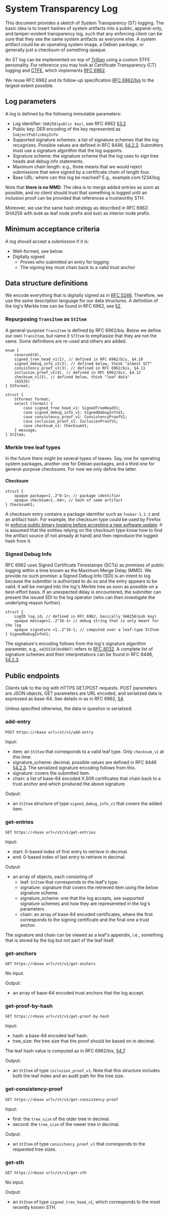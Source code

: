 # System Transparency Log
This document provides a sketch of System Transparency (ST) logging.  The basic
idea is to insert hashes of system artifacts into a public, append-only, and
tamper-evident transparency log, such that any enforcing client can be sure that
they see the same system artifacts as everyone else.  A system artifact could
be an operating system image, a Debian package, or generally just a checksum of
something opaque.

An ST log can be implemented on-top of
[Trillian](https://trillian.transparency.dev) using a custom STFE personality.
For reference you may look at Certificate Transparency (CT) logging and
[CTFE](https://github.com/google/certificate-transparency-go/tree/master/trillian/ctfe),
which implements [RFC 6962](https://tools.ietf.org/html/rfc6962).

We reuse RFC 6962 and its follow-up specification [RFC
6962/bis](https://datatracker.ietf.org/doc/draft-ietf-trans-rfc6962-bis/) to the
largest extent possible.

## Log parameters
A log is defined by the following immutable parameters:
- Log identifier: `SHA256(public key)`, see RFC 6962
[§3.2](https://tools.ietf.org/html/rfc6962#section-3.2)
- Public key: DER encoding of the key represented as `SubjectPublicKeyInfo`
- Supported signature schemes: a list of signature schemes that the
log recognizes.  Possible values are defined in RFC 8446,
[§4.2.3](https://tools.ietf.org/html/rfc8446#section-4.2.3).  Submitters must
use a signature algorithm that the log supports.
- Signature scheme: the signature scheme that the log uses to sign tree heads
and debug info statements.
- Maximum chain length: e.g., three means that we would reject submissions that
were signed by a certificate chain of length four.
- Base URL: where can this log be reached?  E.g., example.com:1234/log

Note that **there is no MMD**.  The idea is to merge added entries as soon as
possible, and no client should trust that something is logged until an inclusion
proof can be provided that references a trustworthy STH. 

Moreover, we use the same hash strategy as described in RFC 6962: SHA256 with
`0x00` as leaf node prefix and `0x01` as interior node prefix.

## Minimum acceptance criteria
A log should accept a submission if it is:
- Well-formed, see below.
- Digitally signed
	- Proves who submitted an entry for logging
	- The signing key must chain back to a valid trust anchor

## Data structure definitions
We encode everything that is digitally signed as in [RFC
5246](https://tools.ietf.org/html/rfc5246).  Therefore, we use the same
description language for our data structures.  A definition of the log's Merkle
tree can be found in RFC 6962, see
[§2](https://tools.ietf.org/html/rfc6962#section-2).

### Repurposing `TransItem` as `StItem`
A general-purpose `TransItem` is defined by RFC 6962/bis.  Below we define our
own `TransItem`, but name it `STItem` to emphasize that they are not the same.
Some definitions are re-used and others are added.

```
enum {
	reserved(0),
	signed_tree_head_v1(1), // defined in RFC 6962/bis, §4.10
	signed_debug_info_v1(2), // defined below, think "almost SCT"
	consistency_proof_v1(3), // defined in RFC 6962/bis, §4.11
	inclusion_proof_v1(4), // defined in RFC 6962/bis, §4.12
	checksum_v1(5), // defined below, think "leaf data"
	(65535)
} StFormat;

struct {
	StFormat format;
	select (format) {
		case signed_tree_head_v1: SignedTreeHeadV1;
		case signed_debug_info_v1: SignedDebugInfoV1;
		case consistency_proof_v1: ConsistencyProofV1;
		case inclusion_proof_v1: InclusionProofV1;
		case checksum_v1: ChecksumV1;
	} message;
} StItem;
```

### Merkle tree leaf types
In the future there might be several types of leaves.  Say, one for operating
system packages, another one for Debian packages, and a third one for
general-purpose checksums.  For now we only define the latter.

#### Checksum
```
struct {
	opaque package<1..2^8-1>; // package identifier
	opaque checksum<1..64>; // hash of some artifact
} ChecksumV1;
```

A checksum entry contains a package identifier such as `foobar-1.2.3` and an
artifact hash.  For example, the checksum type could be used by Firefox to
[enforce public binary logging before accepting a new software
update](https://wiki.mozilla.org/Security/Binary_Transparency).  It is assumed
that the entities relying on the checksum type know how to find the artifact
source (if not already at hand) and then reproduce the logged hash from it.

### Signed Debug Info
RFC 6962 uses Signed Certificate Timestamps (SCTs) as promises of public
logging within a time known as the Maximum Merge Delay (MMD).  We provide no
such promise: a Signed Debug Info (SDI) is an intent to log because the
submitter is authorized to do so and the entry appears to be valid.  It will be
merged into the log's Merkle tree as soon as possible on a best-effort basis.
If an unexpected delay is encountered, the submitter can present the issued SDI
to the log operator (who can then investigate the underlying reason further).
```
struct {
	LogID log_id; // defined in RFC 6962, basically SHA256(pub key)
	opaque message<1..2^16-1> // debug string that is only meant for the log
	opaque signature <1..2^16-1; // computed over a leaf-type StItem
} SignedDebugInfoV1;
```

The signature's encoding follows from the log's signature algorithm parameter,
e.g., `ed25519(0x0807)` refers to [RFC
8032](https://tools.ietf.org/html/rfc8032).  A complete list of signature
schemes and their interpretations can be found in RFC 8446,
[§4.2.3](https://tools.ietf.org/html/rfc8446#section-4.2.3).

## Public endpoints
Clients talk to the log with HTTPS GET/POST requests.  POST parameters
are JSON objects, GET parameters are URL encoded, and serialized data is
expressed as base-64.  See details in as in RFC 6962,
[§4](https://tools.ietf.org/html/rfc6962#section-4).

Unless specified otherwise, the data in question is serialized.

### add-entry
```
POST https://<base url>/st/v1/add-entry
```

Input:
- item: an `StItem` that corresponds to a valid leaf type.  Only
`checksum_v1` at this time.
- signature_scheme: decimal, possible values are defined in RFC 8446
[§4.2.3](https://tools.ietf.org/html/rfc8446#section-4.2.3).  The serialized
signature encoding follows from this.
- signature: covers the submitted item.
- chain: a list of base-64 encoded X.509 certificates that chain back to
a trust anchor and which produced the above signature.

Output:
- an `StItem` structure of type `signed_debug_info_v1` that covers the added
item.

### get-entries
```
GET https://<base url>/st/v1/get-entries
```

Input:
- start: 0-based index of first entry to retrieve in decimal.
- end: 0-based index of last entry to retrieve in decimal.

Output:
- an array of objects, each consisting of
	- leaf: `StItem` that corresponds to the leaf's type.
	- signature: signature that covers the retrieved item using the below
	signature scheme.
	- signature_scheme: one that the log accepts, see supported signature
	schemes and how they are represeneted in the log's parameters.
	- chain: an array of base-64 encoded certificates, where the first
	corresponds to the signing certificate and the final one a trust anchor.

The signature and chain can be viewed as a leaf's appendix, i.e., something that
is stored by the log but not part of the leaf itself.

### get-anchors
```
GET https://<base url>/st/v1/get-anchors
```

No input.

Output:
- an array of base-64 encoded trust anchors that the log accept.

### get-proof-by-hash
```
GET https://<base url>/st/v1/get-proof-by-hash
```

Input:
- hash: a base-64 encoded leaf hash.
- tree_size: the tree size that the proof should be based on in decimal.

The leaf hash value is computed as in RFC 6962/bis,
[§4.7](https://datatracker.ietf.org/doc/html/draft-ietf-trans-rfc6962-bis-34#section-4.7).

Output:
- an `StItem` of type `inclusion_proof_v1`.  Note that this structure includes
both the leaf index and an audit path for the tree size.

### get-consistency-proof
```
GET https://<base url>/st/v1/get-consistency-proof
```

Input:
- first: the `tree_size` of the older tree in decimal.
- second: the `tree_size` of the newer tree in decimal.

Output:
- an `StItem` of type `consistency_proof_v1` that corresponds to
the requested tree sizes.

### get-sth
```
GET https://<base url>/st/v1/get-sth
```

No input.

Output:
- an `StItem` of type `signed_tree_head_v1`, which corresponds to the most
recently known STH.
